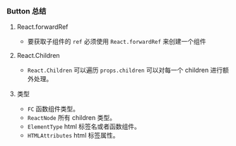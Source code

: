 ### Button 总结

1. React.forwardRef
    - 要获取子组件的 ```ref``` 必须使用 ```React.forwardRef``` 来创建一个组件
  
2. React.Children
    - ```React.Children``` 可以遍历 ```props.children``` 可以对每一个 children 进行额外处理。 

3. 类型
    - ```FC``` 函数组件类型。
    - ```ReactNode``` 所有 children 类型。
    - ```ElementType``` html 标签名或者函数组件。
    - ```HTMLAttributes``` html 标签属性。
